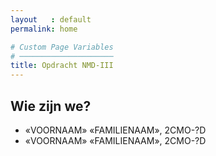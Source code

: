 ```yaml
---
layout   : default
permalink: home

# Custom Page Variables
# ─────────────────────
title: Opdracht NMD-III
---
```


Wie zijn we?
------------

 - «VOORNAAM» «FAMILIENAAM», 2CMO-?D
 - «VOORNAAM» «FAMILIENAAM», 2CMO-?D
